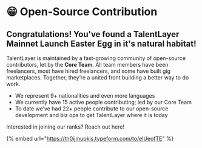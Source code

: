 # 😁 Open-Source Contribution

## Congratulations! You've found a TalentLayer Mainnet Launch Easter Egg in it's natural habitat!&#x20;

TalentLayer is maintained by a fast-growing community of open-source contributors, let by the **Core Team**. All team members have been freelancers, most have hired freelancers, and some have built gig marketplaces. Together, they’re a united front building a better way to do work.

* We represent 9+ nationalities and even more languages
* We currently have 15 active people contributing; led by our Core Team
* To date we’ve had 22+ people contribute to our open-source development and biz ops to get TalentLayer where it is today

Interested in joining our ranks? Reach out here!

{% embed url="https://th0ijmupkis.typeform.com/to/elUeofTE" %}
